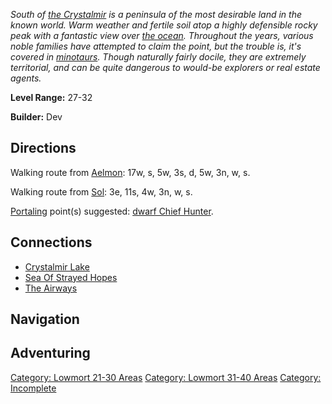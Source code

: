 *South of [the Crystalmir](:Category:_Crystalmir_Lake "wikilink") is a
peninsula of the most desirable land in the known world. Warm weather
and fertile soil atop a highly defensible rocky peak with a fantastic
view over [the ocean](:Category:_Sea_Of_Strayed_Hopes "wikilink").
Throughout the years, various noble families have attempted to claim the
point, but the trouble is, it's covered in
[minotaurs](Minotaurs "wikilink"). Though naturally fairly docile, they
are extremely territorial, and can be quite dangerous to would-be
explorers or real estate agents.*

**Level Range:** 27-32

**Builder:** Dev

## Directions

Walking route from [Aelmon](Aelmon "wikilink"): 17w, s, 5w, 3s, d, 5w,
3n, w, s.

Walking route from [Sol](Sol "wikilink"): 3e, 11s, 4w, 3n, w, s.

[Portaling](Portal "wikilink") point(s) suggested: [dwarf Chief
Hunter](Chief_Hunter "wikilink").

## Connections

-   [Crystalmir Lake](:Category:Crystalmir_Lake "wikilink")
-   [Sea Of Strayed Hopes](:Category:Sea_Of_Strayed_Hopes "wikilink")
-   [The Airways](:Category:Airways "wikilink")

## Navigation

## Adventuring

[Category: Lowmort 21-30
Areas](Category:_Lowmort_21-30_Areas "wikilink") [Category: Lowmort
31-40 Areas](Category:_Lowmort_31-40_Areas "wikilink") [Category:
Incomplete](Category:_Incomplete "wikilink")
